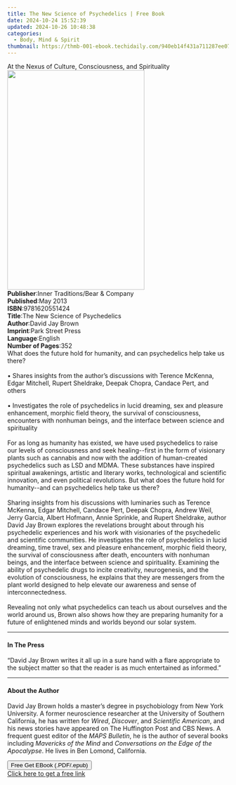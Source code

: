 ```yaml
---
title: The New Science of Psychedelics | Free Book
date: 2024-10-24 15:52:39
updated: 2024-10-26 10:48:38
categories:
  - Body, Mind & Spirit
thumbnail: https://thmb-001-ebook.techidaily.com/940eb14f431a711287ee07cd4827281e948b3556b827e515c675e3df49e0ec57.jpg
---
```

<main id="book-container">
  <div class="flex flex-col">
    <div class="book-brief flex-1 py-6 px-4 sm:p-6 md:py-10 md:px-8">
      <!-- brief-->
      <div class="book-brief-main">
        At the Nexus of Culture, Consciousness, and Spirituality
      </div>
    </div>
    <div
      class="book-meta-info flex-1 grid gap-4 col-start-1 col-end-3 row-start-1 sm:mb-6 sm:grid-cols-4 lg:gap-6 lg:col-start-2 lg:row-end-6 lg:row-span-6 lg:mb-0"
    >
      <div
        class="book-meta-info-left place-content-center mt-4 p-4 text-sm leading-6 col-start-2 col-span-2 dark:text-slate-400"
      >
        <img
          class="w-full h-500 object-cover rounded-lg sm:h-255 sm:col-span-2 lg:col-span-full"
          src="https://img-001-ebook.techidaily.com/c999ef81030190accb3ac4e7f7935390e4b21dbd252c85014106f7399eb2d765.jpg"
          alt=""
          width="312"
          height="500"
        />
      </div>
      <div
        class="book-meta-info-right mt-2 col-start-1 row-start-2 col-span-3 self-center"
      >
        <!-- meta data  -->
        <div class="flex flex-col px-4 md:px-8">
          <div class="flex-1">
            <strong>Publisher</strong>:<span class="px-2"
              >Inner Traditions/Bear &amp; Company</span
            >
          </div>
          <div class="flex-1">
            <strong>Published</strong>:<span class="px-2">May 2013</span>
          </div>
          <div class="flex-1">
            <strong>ISBN</strong>:<span class="px-2">9781620551424</span>
          </div>
          <div class="flex-1">
            <strong>Title</strong>:<span class="px-2"
              >The New Science of Psychedelics</span
            >
          </div>
          <div class="flex-1">
            <strong>Author</strong>:<span class="px-2">David Jay Brown</span>
          </div>
          <div class="flex-1">
            <strong>Imprint</strong>:<span class="px-2">Park Street Press</span>
          </div>
          <div class="flex-1">
            <strong>Language</strong>:<span class="px-2">English</span>
          </div>
          <div class="flex-1">
            <strong>Number of Pages</strong>:<span class="px-2">352</span>
          </div>
        </div>
      </div>
    </div>
    <div class="book-description flex-1 py-6 px-4 sm:p-6 md:py-10 md:px-8">
      <div class="book-description-main">
        <div accordion-content="" id="description">
          What does the future hold for humanity, and can psychedelics help take
          us there? <br />
          <br />• Shares insights from the author’s discussions with Terence
          McKenna, Edgar Mitchell, Rupert Sheldrake, Deepak Chopra, Candace
          Pert, and others <br />
          <br />• Investigates the role of psychedelics in lucid dreaming, sex
          and pleasure enhancement, morphic field theory, the survival of
          consciousness, encounters with nonhuman beings, and the interface
          between science and spirituality <br />
          <br />For as long as humanity has existed, we have used psychedelics
          to raise our levels of consciousness and seek healing--first in the
          form of visionary plants such as cannabis and now with the addition of
          human-created psychedelics such as LSD and MDMA. These substances have
          inspired spiritual awakenings, artistic and literary works,
          technological and scientific innovation, and even political
          revolutions. But what does the future hold for humanity--and can
          psychedelics help take us there? <br />
          <br />Sharing insights from his discussions with luminaries such as
          Terence McKenna, Edgar Mitchell, Candace Pert, Deepak Chopra, Andrew
          Weil, Jerry Garcia, Albert Hofmann, Annie Sprinkle, and Rupert
          Sheldrake, author David Jay Brown explores the revelations brought
          about through his psychedelic experiences and his work with
          visionaries of the psychedelic and scientific communities. He
          investigates the role of psychedelics in lucid dreaming, time travel,
          sex and pleasure enhancement, morphic field theory, the survival of
          consciousness after death, encounters with nonhuman beings, and the
          interface between science and spirituality. Examining the ability of
          psychedelic drugs to incite creativity, neurogenesis, and the
          evolution of consciousness, he explains that they are messengers from
          the plant world designed to help elevate our awareness and sense of
          interconnectedness. <br />
          <br />Revealing not only what psychedelics can teach us about
          ourselves and the world around us, Brown also shows how they are
          preparing humanity for a future of enlightened minds and worlds beyond
          our solar system.
        </div>
        <div class="accordion-fader"></div>
      </div>
    </div>
    <div class="book-excerpts flex-1 py-6 px-4 sm:p-6 md:py-10 md:px-8">
      <!-- excerpts-->
      <div class="book-excerpts-main">
        <hr />
        <h4 class="placeholder placeholder-heading">
          <span>In The Press</span>
        </h4>
        <p>
          “David Jay Brown writes it all up in a sure hand with a flare
          appropriate to the subject matter so that the reader is as much
          entertained as informed.”
        </p>
      </div>
    </div>
    <div class="book-about-author flex-1 py-6 px-4 sm:p-6 md:py-10 md:px-8">
      <!-- about author-->
      <div class="book-main-author-main">
        <hr />
        <h4 class="placeholder placeholder-heading">
          <span>About the Author</span>
        </h4>
        <p>
          David Jay Brown holds a master’s degree in psychobiology from New York
          University. A former neuroscience researcher at the University of
          Southern California, he has written for <i>Wired</i>, <i>Discover</i>,
          and <i>Scientific American</i>, and his news stories have appeared on
          The Huffington Post and CBS News. A frequent guest editor of the
          <i>MAPS Bulletin</i>, he is the author of several books including
          <i>Mavericks of the Mind</i> and
          <i>Conversations on the Edge of the Apocalypse</i>. He lives in Ben
          Lomond, California.
        </p>
      </div>
    </div>
    <div class="book-free-get flex-1 py-6 px-4 sm:p-6 md:py-10 md:px-8">
      <button
        id="btn-free-get"
        class="bg-blue-500 hover:bg-blue-700 text-white font-bold py-2 px-4 rounded"
      >
        Free Get EBook (.PDF/.epub)
      </button>
      <div id="countdown-display" class="px-2 text-lg mt-2"></div>
      <a
        id="free-link"
        class="hidden bg-blue-500 hover:bg-blue-700 text-white font-bold py-2 px-4 rounded"
        href="https://www.ebooks.com/en-us/book/95783100/the-new-science-of-psychedelics/david-jay-brown/"
        target="_blank"
        >Click here to get a free link</a
      >
    </div>
    <script>
      let countdownTime = 0;
      let countdownInterval = null;
      document
        .getElementById('btn-free-get')
        .addEventListener('click', startCountdown);
      function startCountdown() {
        countdownTime = new Date().getTime() + 60000 * 3;
        countdownInterval = setInterval(updateCountdown, 1000);
        document.getElementById('btn-free-get').disabled = true;
        document
          .getElementById('btn-free-get')
          .classList.add('bg-gray-500', 'cursor-not-allowed');
      }
      function updateCountdown() {
        let currentTime = new Date().getTime();
        let timeLeft = countdownTime - currentTime;
        let secondsLeft = Math.floor(timeLeft / 1000);
        document.getElementById('countdown-display').innerHTML =
          `Remaining time: ${secondsLeft} seconds.`;
        if (secondsLeft <= 0) {
          clearInterval(countdownInterval);
          document.getElementById('btn-free-get').classList.add('hidden');
          document.getElementById('free-link').classList.remove('hidden');
          document.getElementById('countdown-display').innerHTML = '';
        }
      }
    </script>
  </div>
</main>
